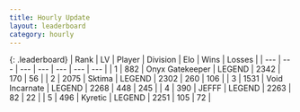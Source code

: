 ```yaml
---
title: Hourly Update
layout: leaderboard
category: hourly
---
```


{: .leaderboard}
| Rank | LV | Player | Division | Elo | Wins | Losses |
| --- | --- | --- | --- | --- | --- | --- |
| <span data-change="0">1</span> | 882 | <span title="ID: 402846">Onyx Gatekeeper</span> | LEGEND | <span data-change="0">2342</span> | <span data-change="0">170</span> | <span data-change="0">56</span> |
| <span data-change="0">2</span> | 2075 | <span title="ID: 353063">Sktima</span> | LEGEND | <span data-change="0">2302</span> | <span data-change="0">260</span> | <span data-change="0">106</span> |
| <span data-change="0">3</span> | 1531 | <span title="ID: 366840">Void Incarnate</span> | LEGEND | <span data-change="-18">2268</span> | <span data-change="6">448</span> | <span data-change="3">245</span> |
| <span data-change="0">4</span> | 390 | <span title="ID: 488585">JEFFF</span> | LEGEND | <span data-change="0">2263</span> | <span data-change="0">82</span> | <span data-change="0">22</span> |
| <span data-change="0">5</span> | 496 | <span title="ID: 624815">Kyretic</span> | LEGEND | <span data-change="0">2251</span> | <span data-change="0">105</span> | <span data-change="0">72</span> |